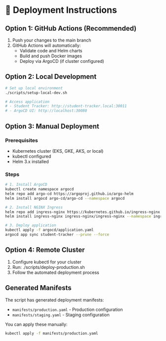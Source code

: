 # 🚀 Deployment Instructions

## Option 1: GitHub Actions (Recommended)

1. Push your changes to the main branch
2. GitHub Actions will automatically:
   - Validate code and Helm charts
   - Build and push Docker images
   - Deploy via ArgoCD (if cluster configured)

## Option 2: Local Development

```bash
# Set up local environment
./scripts/setup-local-dev.sh

# Access application
# - Student Tracker: http://student-tracker.local:30011
# - ArgoCD UI: http://localhost:30080
```

## Option 3: Manual Deployment

### Prerequisites
- Kubernetes cluster (EKS, GKE, AKS, or local)
- kubectl configured
- Helm 3.x installed

### Steps
```bash
# 1. Install ArgoCD
kubectl create namespace argocd
helm repo add argo-cd https://argoproj.github.io/argo-helm
helm install argocd argo-cd/argo-cd --namespace argocd

# 2. Install NGINX Ingress
helm repo add ingress-nginx https://kubernetes.github.io/ingress-nginx
helm install ingress-nginx ingress-nginx/ingress-nginx --namespace ingress-nginx --create-namespace

# 3. Deploy application
kubectl apply -f argocd/application.yaml
argocd app sync student-tracker --prune --force
```

## Option 4: Remote Cluster

1. Configure kubectl for your cluster
2. Run: ./scripts/deploy-production.sh
3. Follow the automated deployment process

## Generated Manifests

The script has generated deployment manifests:
- `manifests/production.yaml` - Production configuration
- `manifests/staging.yaml` - Staging configuration

You can apply these manually:
```bash
kubectl apply -f manifests/production.yaml
```
